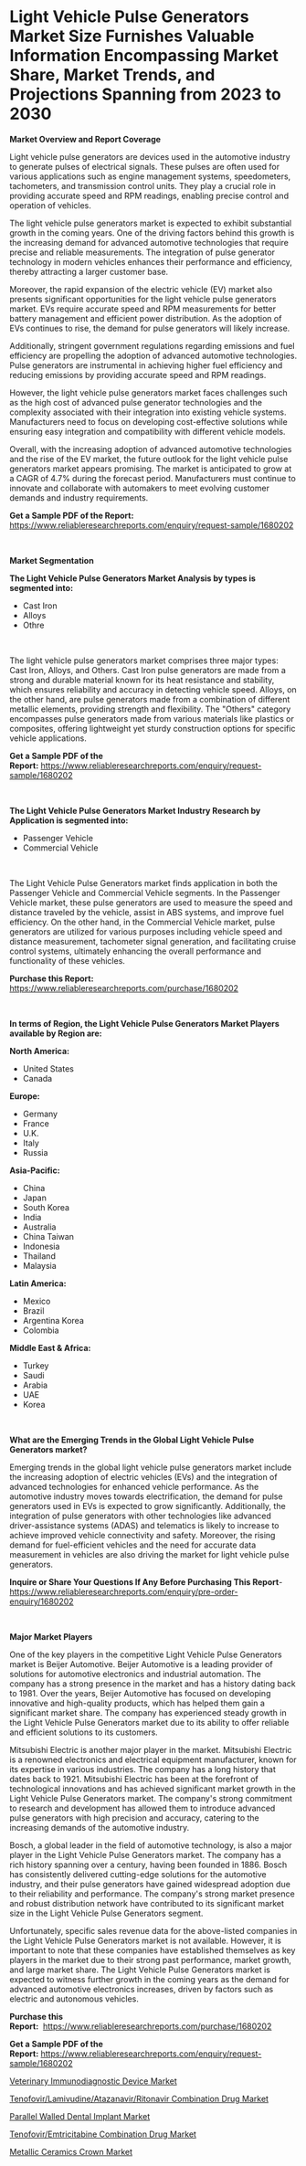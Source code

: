 <p><h1>Light Vehicle Pulse Generators Market Size Furnishes Valuable Information Encompassing Market Share, Market Trends, and Projections Spanning from 2023 to 2030</h1></p><p><strong>Market Overview and Report Coverage</strong></p>
<p><p>Light vehicle pulse generators are devices used in the automotive industry to generate pulses of electrical signals. These pulses are often used for various applications such as engine management systems, speedometers, tachometers, and transmission control units. They play a crucial role in providing accurate speed and RPM readings, enabling precise control and operation of vehicles.</p><p>The light vehicle pulse generators market is expected to exhibit substantial growth in the coming years. One of the driving factors behind this growth is the increasing demand for advanced automotive technologies that require precise and reliable measurements. The integration of pulse generator technology in modern vehicles enhances their performance and efficiency, thereby attracting a larger customer base.</p><p>Moreover, the rapid expansion of the electric vehicle (EV) market also presents significant opportunities for the light vehicle pulse generators market. EVs require accurate speed and RPM measurements for better battery management and efficient power distribution. As the adoption of EVs continues to rise, the demand for pulse generators will likely increase.</p><p>Additionally, stringent government regulations regarding emissions and fuel efficiency are propelling the adoption of advanced automotive technologies. Pulse generators are instrumental in achieving higher fuel efficiency and reducing emissions by providing accurate speed and RPM readings.</p><p>However, the light vehicle pulse generators market faces challenges such as the high cost of advanced pulse generator technologies and the complexity associated with their integration into existing vehicle systems. Manufacturers need to focus on developing cost-effective solutions while ensuring easy integration and compatibility with different vehicle models.</p><p>Overall, with the increasing adoption of advanced automotive technologies and the rise of the EV market, the future outlook for the light vehicle pulse generators market appears promising. The market is anticipated to grow at a CAGR of 4.7% during the forecast period. Manufacturers must continue to innovate and collaborate with automakers to meet evolving customer demands and industry requirements.</p></p>
<p><strong>Get a Sample PDF of the Report:</strong> <a href="https://www.reliableresearchreports.com/enquiry/request-sample/1680202">https://www.reliableresearchreports.com/enquiry/request-sample/1680202</a></p>
<p>&nbsp;</p>
<p><strong>Market Segmentation</strong></p>
<p><strong>The Light Vehicle Pulse Generators Market Analysis by types is segmented into:</strong></p>
<p><ul><li>Cast Iron</li><li>Alloys</li><li>Othre</li></ul></p>
<p>&nbsp;</p>
<p><p>The light vehicle pulse generators market comprises three major types: Cast Iron, Alloys, and Others. Cast Iron pulse generators are made from a strong and durable material known for its heat resistance and stability, which ensures reliability and accuracy in detecting vehicle speed. Alloys, on the other hand, are pulse generators made from a combination of different metallic elements, providing strength and flexibility. The "Others" category encompasses pulse generators made from various materials like plastics or composites, offering lightweight yet sturdy construction options for specific vehicle applications.</p></p>
<p><strong>Get a Sample PDF of the Report:</strong>&nbsp;<a href="https://www.reliableresearchreports.com/enquiry/request-sample/1680202">https://www.reliableresearchreports.com/enquiry/request-sample/1680202</a></p>
<p>&nbsp;</p>
<p><strong>The Light Vehicle Pulse Generators Market Industry Research by Application is segmented into:</strong></p>
<p><ul><li>Passenger Vehicle</li><li>Commercial Vehicle</li></ul></p>
<p>&nbsp;</p>
<p><p>The Light Vehicle Pulse Generators market finds application in both the Passenger Vehicle and Commercial Vehicle segments. In the Passenger Vehicle market, these pulse generators are used to measure the speed and distance traveled by the vehicle, assist in ABS systems, and improve fuel efficiency. On the other hand, in the Commercial Vehicle market, pulse generators are utilized for various purposes including vehicle speed and distance measurement, tachometer signal generation, and facilitating cruise control systems, ultimately enhancing the overall performance and functionality of these vehicles.</p></p>
<p><strong>Purchase this Report:</strong>&nbsp; <a href="https://www.reliableresearchreports.com/purchase/1680202">https://www.reliableresearchreports.com/purchase/1680202</a></p>
<p>&nbsp;</p>
<p><strong>In terms of Region, the Light Vehicle Pulse Generators Market Players available by Region are:</strong></p>
<p>
    <p> <strong> North America: </strong>
        <ul>
            <li>United States</li>
            <li>Canada</li>
        </ul>
        </p> 
    <p> <strong> Europe: </strong>
        <ul>
            <li>Germany</li>
            <li>France</li>
            <li>U.K.</li>
            <li>Italy</li>
            <li>Russia</li>
        </ul>
        </p> 
    <p> <strong> Asia-Pacific: </strong>
        <ul>
            <li>China</li>
            <li>Japan</li>
            <li>South Korea</li>
            <li>India</li>
            <li>Australia</li>
            <li>China Taiwan</li>
            <li>Indonesia</li>
            <li>Thailand</li>
            <li>Malaysia</li>
        </ul>
        </p> 
    <p> <strong> Latin America: </strong>
        <ul>
            <li>Mexico</li>
            <li>Brazil</li>
            <li>Argentina Korea</li>
            <li>Colombia</li>
        </ul>
        </p> 
    <p> <strong> Middle East & Africa: </strong>
        <ul>
            <li>Turkey</li>
            <li>Saudi</li>
            <li>Arabia</li>
            <li>UAE</li>
            <li>Korea</li>
        </ul>
    </p>
    </p>
<p>&nbsp;</p>
<p><strong>What are the Emerging Trends in the Global Light Vehicle Pulse Generators market?</strong></p>
<p><p>Emerging trends in the global light vehicle pulse generators market include the increasing adoption of electric vehicles (EVs) and the integration of advanced technologies for enhanced vehicle performance. As the automotive industry moves towards electrification, the demand for pulse generators used in EVs is expected to grow significantly. Additionally, the integration of pulse generators with other technologies like advanced driver-assistance systems (ADAS) and telematics is likely to increase to achieve improved vehicle connectivity and safety. Moreover, the rising demand for fuel-efficient vehicles and the need for accurate data measurement in vehicles are also driving the market for light vehicle pulse generators.</p></p>
<p><strong>Inquire or Share Your Questions If Any Before Purchasing This Report</strong>- <a href="https://www.reliableresearchreports.com/enquiry/pre-order-enquiry/1680202">https://www.reliableresearchreports.com/enquiry/pre-order-enquiry/1680202</a></p>
<p>&nbsp;</p>
<p><strong>Major Market Players</strong></p>
<p><p>One of the key players in the competitive Light Vehicle Pulse Generators market is Beijer Automotive. Beijer Automotive is a leading provider of solutions for automotive electronics and industrial automation. The company has a strong presence in the market and has a history dating back to 1981. Over the years, Beijer Automotive has focused on developing innovative and high-quality products, which has helped them gain a significant market share. The company has experienced steady growth in the Light Vehicle Pulse Generators market due to its ability to offer reliable and efficient solutions to its customers. </p><p>Mitsubishi Electric is another major player in the market. Mitsubishi Electric is a renowned electronics and electrical equipment manufacturer, known for its expertise in various industries. The company has a long history that dates back to 1921. Mitsubishi Electric has been at the forefront of technological innovations and has achieved significant market growth in the Light Vehicle Pulse Generators market. The company's strong commitment to research and development has allowed them to introduce advanced pulse generators with high precision and accuracy, catering to the increasing demands of the automotive industry. </p><p>Bosch, a global leader in the field of automotive technology, is also a major player in the Light Vehicle Pulse Generators market. The company has a rich history spanning over a century, having been founded in 1886. Bosch has consistently delivered cutting-edge solutions for the automotive industry, and their pulse generators have gained widespread adoption due to their reliability and performance. The company's strong market presence and robust distribution network have contributed to its significant market size in the Light Vehicle Pulse Generators segment.</p><p>Unfortunately, specific sales revenue data for the above-listed companies in the Light Vehicle Pulse Generators market is not available. However, it is important to note that these companies have established themselves as key players in the market due to their strong past performance, market growth, and large market share. The Light Vehicle Pulse Generators market is expected to witness further growth in the coming years as the demand for advanced automotive electronics increases, driven by factors such as electric and autonomous vehicles.</p></p>
<p><strong>Purchase this Report:</strong>&nbsp;&nbsp;<a href="https://www.reliableresearchreports.com/purchase/1680202">https://www.reliableresearchreports.com/purchase/1680202</a></p>
<p></p>
<p><strong>Get a Sample PDF of the Report:</strong>&nbsp;<a href="https://www.reliableresearchreports.com/enquiry/request-sample/1680202">https://www.reliableresearchreports.com/enquiry/request-sample/1680202</a></p>
<p><p><a href="https://www.linkedin.com/pulse/veterinary-immunodiagnostic-device-market-research-report-aioac/">Veterinary Immunodiagnostic Device Market</a></p><p><a href="https://medium.com/@donnakelly19891/tenofovir-lamivudine-atazanavir-ritonavir-combination-drug-market-share-evolution-and-market-growth-b7eb10b2d1fb">Tenofovir/Lamivudine/Atazanavir/Ritonavir Combination Drug Market</a></p><p><a href="https://www.linkedin.com/pulse/parallel-walled-dental-implant-market-size-growth-forecast-ykh1c/">Parallel Walled Dental Implant Market</a></p><p><a href="https://medium.com/@mariablack1944/tenofovir-emtricitabine-combination-drug-market-size-reveals-the-best-marketing-channels-in-global-7286bc4b02f4">Tenofovir/Emtricitabine Combination Drug Market</a></p><p><a href="https://www.linkedin.com/pulse/metallic-ceramics-crown-market-size-2023-2030-global-klwmc/">Metallic Ceramics Crown Market</a></p></p>
